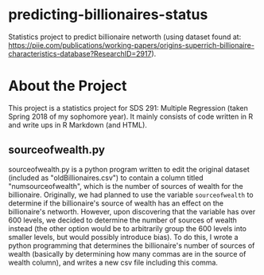 # predicting-billionaires-status
Statistics project to predict billionaire networth (using dataset found at: https://piie.com/publications/working-papers/origins-superrich-billionaire-characteristics-database?ResearchID=2917).

# About the Project
This project is a statistics project for SDS 291: Multiple Regression (taken Spring 2018 of my sophomore year). It mainly consists of code written in R and write ups in R Markdown (and HTML).

## sourceofwealth.py
sourceofwealth.py is a python program written to edit the original dataset (included as "oldBillionaires.csv") to contain a column titled "numsourceofwealth", which is the number of sources of wealth for the billionaire. Originally, we had planned to use the variable `sourceofwealth` to determine if the billionaire's source of wealth has an effect on the billionaire's networth. However, upon discovering that the variable has over 600 levels, we decided to determine the number of sources of wealth instead (the other option would be to arbitrarily group the 600 levels into smaller levels, but would possibly introduce bias). To do this, I wrote a python programming that determines the billionaire's number of sources of wealth (basically by determining how many commas are in the source of wealth column), and writes a new csv file including this comma.
